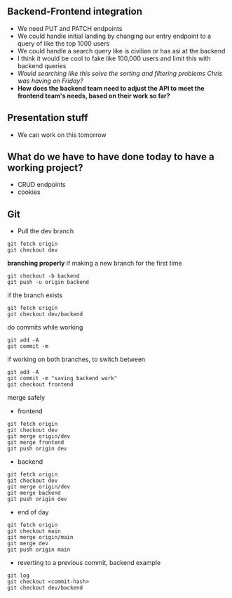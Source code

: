 ## Backend-Frontend integration
* We need PUT and PATCH endpoints
* We could handle initial landing by changing our entry endpoint to a query of like the top 1000 users
* We could handle a search query like is civilian or has asi at the backend
* I think it would be cool to fake like 100,000 users and limit this with backend queries
* *Would searching like this solve the sorting and filtering problems Chris was having on Friday?*
* **How does the backend team need to adjust the API to meet the frontend team's needs, based on their work so far?**
## Presentation stuff
* We can work on this tomorrow
## What do we have to have done today to have a working project?
* CRUD endpoints
* cookies
## Git
* Pull the dev branch 
```
git fetch origin
git checkout dev
```
**branching properly** 
if making a new branch for the first time
```
git checkout -b backend  
git push -u origin backend
```
if the branch exists
```
git fetch origin
git checkout dev/backend
```
do commits while working
```
git add -A
git commit -m
```
if working on both branches, to switch between
```
git add -A
git commit -m "saving backend work"
git checkout frontend
```
merge safely
* frontend
```
git fetch origin
git checkout dev
git merge origin/dev
git merge frontend 
git push origin dev
```
* backend
```
git fetch origin
git checkout dev
git merge origin/dev
git merge backend 
git push origin dev

```
* end of day
```
git fetch origin
git checkout main
git merge origin/main
git merge dev
git push origin main
```
* reverting to a previous commit, backend example
```
git log
git checkout <commit-hash>
git checkout dev/backend
```

